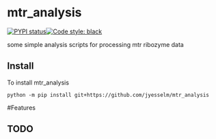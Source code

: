 # mtr_analysis

[![PYPI status]( https://badge.fury.io/py/mtr_analysis.png)](http://badge.fury.io/py/mtr_analysis)[![Code style: black](https://img.shields.io/badge/code%20style-black-000000.svg)](https://github.com/psf/black)

some simple analysis scripts for processing mtr ribozyme data

## Install

To install mtr_analysis 

```shell
python -m pip install git+https://github.com/jyesselm/mtr_analysis
```


#Features

## TODO

